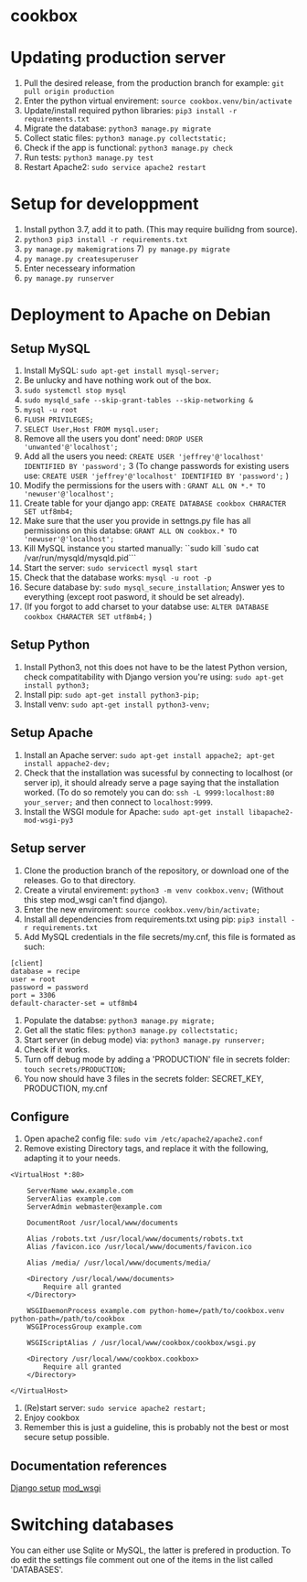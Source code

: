 # cookbox

# Updating production server

1) Pull the desired release, from the production branch for example: `git pull origin production`
1) Enter the python virtual envirement: `source cookbox.venv/bin/activate`
1) Update/install required python libraries: `pip3 install -r requirements.txt`
1) Migrate the database: `python3 manage.py migrate`
1) Collect static files: `python3 manage.py collectstatic;`
1) Check if the app is functional: `python3 manage.py check`
1) Run tests: `python3 manage.py test`
1) Restart Apache2: `sudo service apache2 restart`

# Setup for developpment

1) Install python 3.7, add it to path. (This may require builidng from source).
2) `python3 pip3 install -r requirements.txt`
7) `py manage.py makemigrations`
7)` py manage.py migrate`
8) `py manage.py createsuperuser`
9) Enter necesseary information
10) `py manage.py runserver`

# Deployment to Apache on Debian

## Setup MySQL

1) Install MySQL: `sudo apt-get install mysql-server;`
3) Be unlucky and have nothing work out of the box.
3) `sudo systemctl stop mysql`
3) `sudo mysqld_safe --skip-grant-tables --skip-networking &`
3) `mysql -u root`
4) `FLUSH PRIVILEGES;`
3) `SELECT User,Host FROM mysql.user;`
3) Remove all the users you dont' need: `DROP USER 'unwanted'@'localhost';`
3) Add all the users you need: `CREATE USER 'jeffrey'@'localhost' IDENTIFIED BY 'password';`
3 (To change passwords for existing users use: `CREATE USER 'jeffrey'@'localhost' IDENTIFIED BY 'password';` )
3) Modify the permissions for the users with : `GRANT ALL ON *.* TO 'newuser'@'localhost';`
3) Create table for your django app: `CREATE DATABASE cookbox CHARACTER SET utf8mb4;`
3) Make sure that the user you provide in settngs.py file has all permissions on this databse: `GRANT ALL ON cookbox.* TO 'newuser'@'localhost';`
4) Kill MySQL instance you started manually: ``sudo kill `sudo cat /var/run/mysqld/mysqld.pid```
5) Start the server: `sudo servicectl mysql start`
5) Check that the database works: `mysql -u root -p`
3) Secure database by: `sudo mysql_secure_installation`; Answer yes to everything (except root pasword, it should be set already).
1) (If you forgot to add charset to your databse use: `ALTER DATABASE cookbox CHARACTER SET utf8mb4;` )

## Setup Python

1) Install Python3, not this does not have to be the latest Python version, check compatitability with Django version you're using: `sudo apt-get install python3;`
1) Install pip: `sudo apt-get install python3-pip;`
1) Install venv: `sudo apt-get install python3-venv;`

## Setup Apache

1) Install an Apache server: `sudo apt-get install appache2; apt-get install appache2-dev;`
3) Check that the installation was sucessful by connecting to localhost (or server ip), it should already serve a page saying that the installation worked. (To do so remotely you can do: `ssh -L 9999:localhost:80 your_server;` and then connect to `localhost:9999`.
3) Install the WSGI  module for Apache: `sudo apt-get install libapache2-mod-wsgi-py3`


## Setup server
1) Clone the production branch of the repository, or download one of the releases. Go to that directory.
1) Create a virutal envirement: `python3 -m venv cookbox.venv;` (Without this step mod_wsgi can't find django).
1) Enter the new enviroment: `source cookbox.venv/bin/activate;`
3) Install all dependencies from requirements.txt using pip: `pip3 install -r requirements.txt`
2) Add MySQL credentials in the file secrets/my.cnf, this file is formated as such:
```
[client]
database = recipe
user = root
password = password
port = 3306
default-character-set = utf8mb4
```
1) Populate the databse: `python3 manage.py migrate;`
1) Get all the static files: `python3 manage.py collectstatic;`
1) Start server (in debug mode) via: `python3 manage.py runserver;`
1) Check if it works.
2) Turn off debug mode by adding a 'PRODUCTION' file in secrets folder: `touch secrets/PRODUCTION;`
2) You now should have 3 files in the secrets folder: SECRET_KEY, PRODUCTION, my.cnf

## Configure
1) Open apache2 config file: `sudo vim /etc/apache2/apache2.conf`
2) Remove existing Directory tags, and replace it with the following, adapting it to your needs.
```
<VirtualHost *:80>

    ServerName www.example.com
    ServerAlias example.com
    ServerAdmin webmaster@example.com

    DocumentRoot /usr/local/www/documents

    Alias /robots.txt /usr/local/www/documents/robots.txt
    Alias /favicon.ico /usr/local/www/documents/favicon.ico

    Alias /media/ /usr/local/www/documents/media/

    <Directory /usr/local/www/documents>
        Require all granted
    </Directory>

    WSGIDaemonProcess example.com python-home=/path/to/cookbox.venv python-path=/path/to/cookbox
    WSGIProcessGroup example.com

    WSGIScriptAlias / /usr/local/www/cookbox/cookbox/wsgi.py

    <Directory /usr/local/www/cookbox.cookbox>
        Require all granted
    </Directory>

</VirtualHost>
```
1) (Re)start server: `sudo service apache2 restart;`
1) Enjoy cookbox
1) Remember this is just a guideline, this is probably not the best or most secure setup possible.

## Documentation references
[Django setup](https://docs.djangoproject.com/en/2.1/howto/deployment/wsgi/modwsgi/)
[mod_wsgi](https://modwsgi.readthedocs.io/en/develop/user-guides/quick-configuration-guide.html)

# Switching databases
You can either use Sqlite or MySQL, the latter is prefered in production. To do edit the settings file comment out one of the items in the list called 'DATABASES'.
